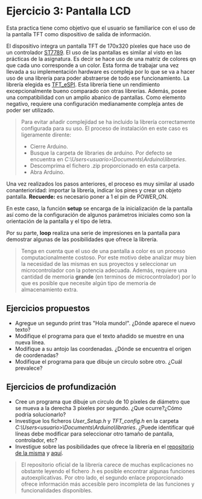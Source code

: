 # Ejercicio 3: Pantalla LCD
Esta practica tiene como objetivo que el usuario se familiarice con el uso de la pantalla TFT como dispositivo de salida de información.

El dispositivo integra un pantalla TFT de 170x320 píxeles que hace uso de un controlador [ST7789](https://www.waveshare.com/w/upload/a/ae/ST7789_Datasheet.pdf). El uso de las pantallas es similar al visto en las prácticas de la asignatura. Es decir se hace uso de una matriz de colores qn que cada uno corresponde a un color. Esta forma de trabajar una vez llevada a su implementación hardware es compleja por lo que se va a hacer uso de una librería para poder abstraerse de todo ese funcionamiento. La librería elegida es [TFT_eSPI](https://github.com/Bodmer/TFT_eSPI). Esta librería tiene un rendimiento excepcionalmente bueno comparado con otras librerías. Además, posee una compatibilidad con un amplio abanico de pantallas. Como elemento negativo, requiere una configuración medianamente compleja antes de poder ser utilizado.
> Para evitar añadir complejidad se ha incluido la librería correctamente configurada para su uso. El proceso de instalación en este caso es ligeramente dirente:
> - Cierre Arduino.
> - Busque la carpeta de libraries de arduino. Por defecto se encuentra en *C:\Users\<usuario>\Documents\Arduino\libraries*.
> - Descomprima el fichero .zip proporcionado en esta carpeta.
> - Abra Arduino.

Una vez realizados los pasos anteriores, el proceso es muy similar al usado conanterioridad: importar la librería, indicar los pines y crear un objeto pantalla. **Recuerde:** es necesario poner a 1 el pin de POWER_ON.

En este caso, la función **setup** se encarga de la inicialización de la pantalla así como de la configuración de algunos parámetros iniciales como son la orientación de la pantalla y el tipo de letra.

Por su parte, **loop** realiza una serie de impresiones en la pantalla para demostrar algunas de las posibilidades que ofrece la librería.

> Tenga en cuenta que el uso de una pantalla a color es un proceso computacionalmente costoso. Por este motivo debe analizar muy bien la necesidad de las mismas en sus proyectos y seleccionar un microcontrolador con la potencia adecuada. Además, requiere una cantidad de memoria **grande** (en terminos de microcontrolador) por lo que es posible que necesite algún tipo de memoria de almacenamiento extra.

## Ejercicios propuestos
- Agregue un segundo print tras "Hola mundo!". ¿Dónde aparece el nuevo texto?
- Modifique el programa para que el texto añadido se muestre en una nueva línea.
- Modifique a su antojo las coordenadas. ¿Dónde se encuentra el origen de coordenadas?
- Modifique el programa para que dibuje un circulo sobre otro. ¿Cuál prevalece?
## Ejercicios de profundización
- Cree un programa que dibuje un circulo de 10 píxeles de diámetro que se mueva a la derecha 3 píxeles por segundo. ¿Que ocurre?¿Cómo podría solucionarlo?
- Investigue los ficheros *User_Setup.h* y *TFT_config.h* en la carpeta *C:\Users\<usuario>\Documents\Arduino\libraries*. ¿Puede identificar qué líneas debe modificar para seleccionar otro tamaño de pantalla, controlador, etc?
- Investigue sobre las posibilidades que ofrece la librería en el [repositorio de la misma](https://github.com/Bodmer/TFT_eSPI) y [aquí](https://doc-tft-espi.readthedocs.io/starting/).
> El repositorio oficial de la librería carece de muchas explicaciones no obstante leyendo el fichero .h es posible encontrar algunas funciones autoexplicativas. Por otro lado, el segundo enlace proporcionado ofrece información más accesible pero incompleta de las funciones y funcionalidades disponibles.
